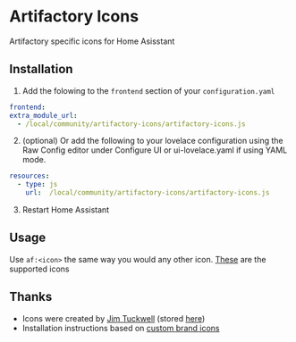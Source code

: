 # Artifactory Icons

Artifactory specific icons for Home Asisstant

## Installation

 1. Add the folowing to the `frontend` section of your `configuration.yaml`

  ```yaml
frontend:
  extra_module_url:
    - /local/community/artifactory-icons/artifactory-icons.js
```
2. (optional) Or add the following to your lovelace configuration using the Raw Config editor under Configure UI or ui-lovelace.yaml if using YAML mode.

```yaml
resources:
  - type: js
    url:  /local/community/artifactory-icons/artifactory-icons.js
```

3. Restart Home Assistant

## Usage

Use `af:<icon>` the same way you would any other icon. [These](https://github.com/Perth-Artifactory/artifactory-icons/tree/main/svg) are the supported icons

## Thanks

* Icons were created by [Jim Tuckwell](https://www.instagram.com/jimandtonic__) (stored [here](https://github.com/perth-artifactory/branding))
* Installation instructions based on [custom brand icons](https://github.com/elax46/custom-brand-icons)